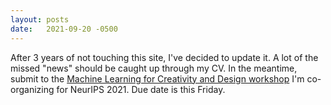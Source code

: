 ```yaml
---
layout: posts
date:   2021-09-20 -0500
---
```

After 3 years of not touching this site, I've decided to update it. A lot of the missed "news" should be caught up through my CV. In the meantime, submit to the [Machine Learning for Creativity and Design workshop](https://neuripscreativityworkshop.github.io/2021/) I'm co-organizing for NeurIPS 2021. Due date is this Friday.